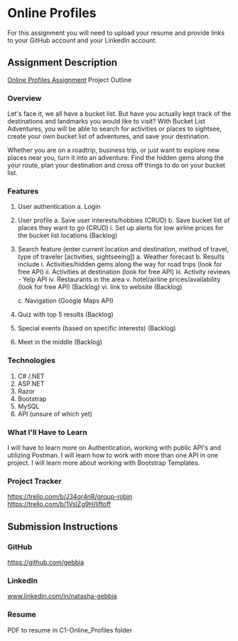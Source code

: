 # Online Profiles
For this assignment you will need to upload your resume and provide links to your GitHub account and your LinkedIn account.

## Assignment Description
[Online Profiles Assignment](https://education.launchcode.org/liftoff/modules/assignments/online-profiles)
Project Outline


### Overview

Let's face it, we all have a bucket list. But have you actually kept track of the
destinations and landmarks you would like to visit? With Bucket List Adventures,
you will be able to search for activities or places to sightsee, create your own
bucket list of adventures, and save your destination.

Whether you are on a roadtrip, business trip, or just want to explore new places
near you, turn it into an adventure. Find the hidden gems along the your route, 
plan your destination and cross off things to do on your bucket list.
### Features
1. User authentication
    a. Login
2. User profile
    a. Save user interests/hobbies (CRUD)
    b. Save bucket list of places they want to go (CRUD)
        i. Set up alerts for low airline prices for the bucket list locations (Backlog)
3. Search feature (enter current location and destination, method of travel, type of traveler [activities, sightseeing])
    a. Weather forecast
    b. Results include
        i.  Activities/hidden gems along the way for road trips (look for free API)
        ii. Activities at destination (look for free API)
        iii. Activity reviews - Yelp API
        iv.  Restaurants in the area
        v.  hotel/airline prices/availability (look for free API) (Backlog)
        vi. link to website (Backlog)

    c. Navigation (Google Maps API)

4. Quiz with top 5 results (Backlog)
5. Special events (based on specific interests) (Backlog)
6. Meet in the middle (Backlog)


### Technologies
1. C# /.NET
2. ASP.NET
3. Razor
4. Bootstrap
5. MySQL
6. API (unsure of which yet)


### What I'll Have to Learn
I will have to learn more on Authentication, working with public API's and utilizing Postman. I will learn how to work with more than one API in one project.  I will learn more about working with Bootstrap Templates.
### Project Tracker
https://trello.com/b/J34qr4nR/group-robin
https://trello.com/b/1VslZg9H/liftoff

## Submission Instructions
 
### GitHub
https://github.com/gebbia
 
### LinkedIn
www.linkedin.com/in/natasha-gebbia


### Resume
PDF to resume in C1-Online_Profiles folder
